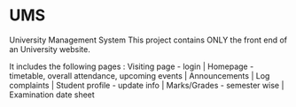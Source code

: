 # UMS
University Management System
This project contains ONLY the front end of an University website.

It includes the following pages : Visiting page - login | Homepage - timetable, overall attendance, upcoming events | Announcements | Log complaints | Student profile - update info | Marks/Grades - semester wise |
  Examination date sheet
